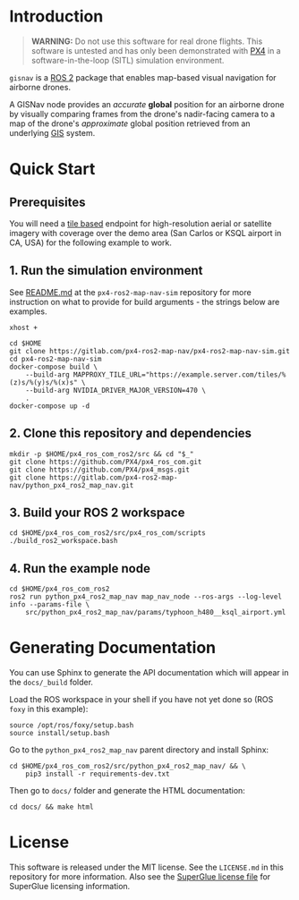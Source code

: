 # Introduction
> **WARNING:** Do not use this software for real drone flights. This software is untested and has only been demonstrated
> with [PX4](https://px4.io/) in a software-in-the-loop (SITL) simulation environment.

`gisnav` is a [ROS 2](https://docs.ros.org/) package that enables map-based visual navigation for airborne drones.

A GISNav node provides an *accurate* **global** position for an airborne drone by visually comparing frames from the 
drone's nadir-facing camera to a map of the drone's *approximate* global position retrieved from an underlying 
[GIS](https://en.wikipedia.org/wiki/Geographic_information_system) system.

# Quick Start
## Prerequisites
You will need a [tile based](https://wiki.openstreetmap.org/wiki/Slippy_map_tilenames) endpoint for high-resolution aerial or 
satellite imagery with coverage over the demo area (San Carlos or KSQL airport in CA, USA) for the following example 
to work.

## 1. Run the simulation environment
See [README.md](https://gitlab.com/px4-ros2-map-nav/px4-ros2-map-nav-sim.git) at the `px4-ros2-map-nav-sim` repository
for more instruction on what to provide for build arguments - the strings below are examples.
```
xhost +

cd $HOME
git clone https://gitlab.com/px4-ros2-map-nav/px4-ros2-map-nav-sim.git
cd px4-ros2-map-nav-sim
docker-compose build \
    --build-arg MAPPROXY_TILE_URL="https://example.server.com/tiles/%(z)s/%(y)s/%(x)s" \
    --build-arg NVIDIA_DRIVER_MAJOR_VERSION=470 \
    .
docker-compose up -d
```
## 2. Clone this repository and dependencies
```
mkdir -p $HOME/px4_ros_com_ros2/src && cd "$_"
git clone https://github.com/PX4/px4_ros_com.git
git clone https://github.com/PX4/px4_msgs.git
git clone https://gitlab.com/px4-ros2-map-nav/python_px4_ros2_map_nav.git
```

## 3. Build your ROS 2 workspace
```
cd $HOME/px4_ros_com_ros2/src/px4_ros_com/scripts
./build_ros2_workspace.bash
```

## 4. Run the example node
```
cd $HOME/px4_ros_com_ros2
ros2 run python_px4_ros2_map_nav map_nav_node --ros-args --log-level info --params-file \
    src/python_px4_ros2_map_nav/params/typhoon_h480__ksql_airport.yml
```

# Generating Documentation
You can use Sphinx to generate the API documentation which will appear in the `docs/_build` folder.

Load the ROS workspace in your shell if you have not yet done so (ROS `foxy` in this example):
```
source /opt/ros/foxy/setup.bash
source install/setup.bash
```

Go to the `python_px4_ros2_map_nav` parent directory and install Sphinx:
```
cd $HOME/px4_ros_com_ros2/src/python_px4_ros2_map_nav/ && \
    pip3 install -r requirements-dev.txt
```

Then go to `docs/` folder and generate the HTML documentation:
```
cd docs/ && make html
```

# License
This software is released under the MIT license. See the `LICENSE.md` in this repository for more information. Also see
the [SuperGlue license file](https://github.com/magicleap/SuperGluePretrainedNetwork/blob/master/LICENSE) for SuperGlue
licensing information.